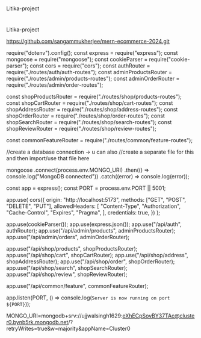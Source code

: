 # 
Litika-project
# 
Litika-project

https://github.com/sangammukherjee/mern-ecommerce-2024.git

require("dotenv").config();
const express = require("express");
const mongoose = require("mongoose");
const cookieParser = require("cookie-parser");
const cors = require("cors");
const authRouter = require("./routes/auth/auth-routes");
const adminProductsRouter = require("./routes/admin/products-routes");
const adminOrderRouter = require("./routes/admin/order-routes");

const shopProductsRouter = require("./routes/shop/products-routes");
const shopCartRouter = require("./routes/shop/cart-routes");
const shopAddressRouter = require("./routes/shop/address-routes");
const shopOrderRouter = require("./routes/shop/order-routes");
const shopSearchRouter = require("./routes/shop/search-routes");
const shopReviewRouter = require("./routes/shop/review-routes");

const commonFeatureRouter = require("./routes/common/feature-routes");

//create a database connection -> u can also
//create a separate file for this and then import/use that file here

mongoose
  .connect(process.env.MONGO_URI)
  .then(() => console.log("MongoDB connected"))
  .catch((error) => console.log(error));


const app = express();
const PORT = process.env.PORT || 5001;

app.use(
  cors({
    origin: "http://localhost:5173",
    methods: ["GET", "POST", "DELETE", "PUT"],
    allowedHeaders: [
      "Content-Type",
      "Authorization",
      "Cache-Control",
      "Expires",
      "Pragma",
    ],
    credentials: true,
  })
);

app.use(cookieParser());
app.use(express.json());
app.use("/api/auth", authRouter);
app.use("/api/admin/products", adminProductsRouter);
app.use("/api/admin/orders", adminOrderRouter);

app.use("/api/shop/products", shopProductsRouter);
app.use("/api/shop/cart", shopCartRouter);
app.use("/api/shop/address", shopAddressRouter);
app.use("/api/shop/order", shopOrderRouter);
app.use("/api/shop/search", shopSearchRouter);
app.use("/api/shop/review", shopReviewRouter);

app.use("/api/common/feature", commonFeatureRouter);

app.listen(PORT, () => console.log(`Server is now running on port ${PORT}`));




MONGO_URI=mongodb+srv://ujjwalsingh1629:eXhECpSovBY37TAc@cluster0.bynb5rk.mongodb.net/?retryWrites=true&w=majority&appName=Cluster0



